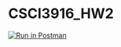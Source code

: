 # CSCI3916_HW2
[![Run in Postman](https://run.pstmn.io/button.svg)](https://app.getpostman.com/run-collection/cbbb91730ddfc6a58438?action=collection%2Fimport#?env%5BCSCI3916_HW2%5D=W3sia2V5IjoidG9rZW4iLCJ2YWx1ZSI6IiIsImVuYWJsZWQiOnRydWUsInR5cGUiOiJkZWZhdWx0Iiwic2Vzc2lvblZhbHVlIjoiSldULi4uIiwic2Vzc2lvbkluZGV4IjowfV0=)
